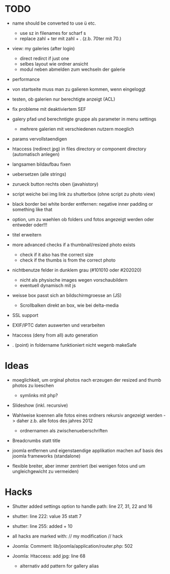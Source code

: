 # TODO
- name should be converted to use ü etc.
	- use sz in filenames for scharf s
	- replace zahl + ter mit zahl + . (z.b. 70ter mit 70.)

- view: my galeries (after login)
	- direct redirct if just one
	- selbes layout wie ordner ansicht
	- modul neben abmelden zum wechseln der galerie
	


- performance
- von startseite muss man zu galieren kommen, wenn eingeloggt

- testen, ob galerien nur berechtigte anzeigt (ACL)


- fix probleme mit deaktiviertem SEF



- galery pfad und berechntigte gruppe als parameter in menu settings
	- mehrere galerien mit verschiedenen nutzern moeglich
- params vervollstaendigen

- htaccess (redirect jpg) in files directory or component directory (automatisch anlegen)
- langsamen bildaufbau fixen
- uebersetzen (alle strings)

- zurueck button rechts oben (javahistory)
- script weiche bei img link zu shutterbox (ohne script zu photo view)
- black border bei white border entfernen: negative inner padding or something like that

- option, um zu waehlen ob folders und fotos angezeigt werden oder entweder oder!!!
- titel erweitern

- more advanced checks if a thumbnail/resized photo exists
	- check if it also has the correct size
	- check if the thumbs is from the correct photo

- nichtbenutze felder in dunklem grau (#101010 oder #202020)
	- nicht als physische images wegen vorschaubildern
	- eventuell dynamisch mit js

- weisse box passt sich an bildschirmgroesse an (JS)
	- Scrollbalken direkt an box, wie bei delta-media

- SSL support

- EXIF/IPTC daten auswerten und verarbeiten
- htaccess (deny from all) auto generation

- . (point) in foldername funktioniert nicht wegenb makeSafe

# Ideas
- moeglichkeit, um orginal photos nach erzeugen der resized and thumb photos zu loeschen
	- symlinks mit php?
- Slideshow (inkl. recursive)

- Wahlweise koennen alle fotos eines ordners rekursiv angezeigt werden
	-> daher z.b. alle fotos des jahres 2012
	- ordnernamen als zwischenueberschriften
	
- Breadcrumbs statt title
- joomla entfernen und eigenstaendige applikation machen auf basis des joomla frameworks (standalone)

- flexible breiter, aber immer zentriert (bei wenigen fotos und um ungleichgewicht zu vermeiden)

# Hacks
- Shutter added settings option to handle path: line 27, 31, 22 and 16
- shutter: line 222: value 35 statt 7
- shutter: line 255: added + 10

- all hacks are marked with: // my modification // hack


- Joomla: Comment: lib/joomla/application/router.php: 502
- Joomla: Htaccess: add jpg: line 68
	- alternativ add pattern for gallery alias
